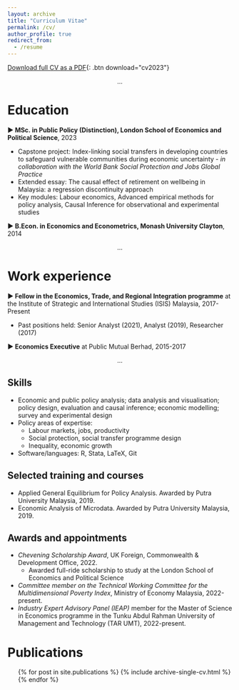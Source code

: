 ```yaml
---
layout: archive
title: "Curriculum Vitae"
permalink: /cv/
author_profile: true
redirect_from:
  - /resume
---
```

[Download full CV as a PDF](/files/cv2023.pdf){: .btn download="cv2023"}
<div style="text-align: center;">
  ...
</div>

# Education

  **▶ MSc. in Public Policy (Distinction), London School of Economics and Political Science**, 2023
  * Capstone project: Index-linking social transfers in developing countries to safeguard vulnerable communities during economic uncertainty - *in collaboration with the World Bank Social Protection and Jobs Global Practice*
  * Extended essay: The causal effect of retirement on wellbeing in Malaysia: a regression discontinuity approach
  * Key modules: Labour economics, Advanced empirical methods for policy analysis, Causal Inference for observational and experimental studies

  **▶ B.Econ. in Economics and Econometrics, Monash University Clayton**, 2014
<div style="text-align: center;">
  ...
</div>

# Work experience

**▶ Fellow in the Economics, Trade, and Regional Integration programme** at the Institute of Strategic and International Studies (ISIS) Malaysia, 2017-Present
  * Past positions held: Senior Analyst (2021), Analyst (2019), Researcher (2017)
  
**▶ Economics Executive** at Public Mutual Berhad, 2015-2017
<div style="text-align: center;">
  ...
</div>

## Skills
* Economic and public policy analysis; data analysis and visualisation; policy design, evaluation and causal inference; economic modelling; survey and experimental design
* Policy areas of expertise: 
  * Labour markets, jobs, productivity
  * Social protection, social transfer programme design
  * Inequality, economic growth
* Software/languages: R, Stata, LaTeX, Git

## Selected training and courses
* Applied General Equilibrium for Policy Analysis. Awarded by Putra University Malaysia, 2019.
* Economic Analysis of Microdata. Awarded by Putra University Malaysia, 2019.

## Awards and appointments
* *Chevening Scholarship Award*, UK Foreign, Commonwealth & Development Office, 2022.
  * Awarded full-ride scholarship to study at the London School of Economics and Political Science
* *Committee member on the Technical Working Committee for the Multidimensional Poverty Index*, Ministry of Economy Malaysia, 2022-present.
* *Industry Expert Advisory Panel (IEAP)* member for the Master of Science in Economics programme in the Tunku Abdul Rahman University of Management and Technology (TAR UMT), 2022-present.

Publications
======
  <ul>{% for post in site.publications %}
    {% include archive-single-cv.html %}
  {% endfor %}</ul>
  


